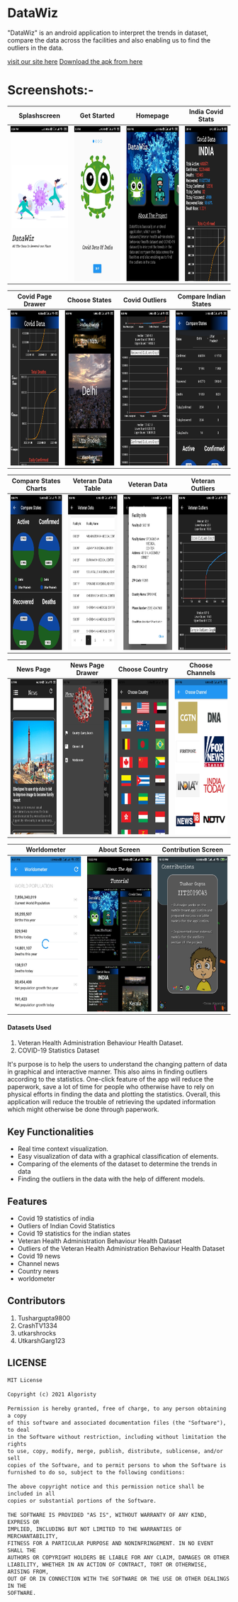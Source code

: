 # DataWiz
"DataWiz" is an android application to interpret the trends in dataset, compare the data across the facilities and also enabling us to find the outliers in the data.

[visit our site here](https://data-wiz-context-visualizer.herokuapp.com/)
[Download the apk from here](https://github.com/Tushargupta9800/Algoristy/blob/main/Application/datawiz.apk)

# Screenshots:-
|Splashscreen|Get Started|Homepage|India Covid Stats|
:-------:|:-------:|:-------:|:-----:
<img src="https://github.com/Tushargupta9800/Algoristy/blob/main/screenshots/S1.jpeg" height="350em" />|<img src="https://github.com/Tushargupta9800/Algoristy/blob/main/screenshots/S2.jpeg" height="350em" />|<img src="https://github.com/Tushargupta9800/Algoristy/blob/main/screenshots/S3.jpeg" height="350em" />|<img src="https://github.com/Tushargupta9800/Algoristy/blob/main/screenshots/S4.jpeg" height="350em" />|

|Covid Page Drawer|Choose States|Covid Outliers|Compare Indian States|
:-------:|:-------:|:-------:|:-----:
<img src="https://github.com/Tushargupta9800/Algoristy/blob/main/screenshots/S5.jpeg" height="350em" />|<img src="https://github.com/Tushargupta9800/Algoristy/blob/main/screenshots/S6.jpeg" height="350em" />|<img src="https://github.com/Tushargupta9800/Algoristy/blob/main/screenshots/S7.jpeg" height="350em" />|<img src="https://github.com/Tushargupta9800/Algoristy/blob/main/screenshots/S8.jpeg" height="350em" />|

|Compare States Charts|Veteran Data Table|Veteran Data|Veteran Outliers|
:-------:|:-------:|:-------:|:-----:
<img src="https://github.com/Tushargupta9800/Algoristy/blob/main/screenshots/S9.jpeg" height="350em" />|<img src="https://github.com/Tushargupta9800/Algoristy/blob/main/screenshots/S10.jpeg" height="350em" />|<img src="https://github.com/Tushargupta9800/Algoristy/blob/main/screenshots/S11.jpeg" height="350em" />|<img src="https://github.com/Tushargupta9800/Algoristy/blob/main/screenshots/S12.jpeg" height="350em" />|

|News Page|News Page Drawer|Choose Country|Choose Channels|
:-------:|:-------:|:-------:|:-----:
<img src="https://github.com/Tushargupta9800/Algoristy/blob/main/screenshots/S13.jpeg" height="350em" />|<img src="https://github.com/Tushargupta9800/Algoristy/blob/main/screenshots/S14.jpeg" height="350em" />|<img src="https://github.com/Tushargupta9800/Algoristy/blob/main/screenshots/S15.jpeg" height="350em" />|<img src="https://github.com/Tushargupta9800/Algoristy/blob/main/screenshots/S16.jpeg" height="350em" />|

|Worldometer|About Screen|Contribution Screen|
:-------:|:-------:|:-----:
<img src="https://github.com/Tushargupta9800/Algoristy/blob/main/screenshots/S17.jpeg" height="350em" />| <img src="https://github.com/Tushargupta9800/Algoristy/blob/main/screenshots/S19.jpeg" height="350em" /> | <img src="https://github.com/Tushargupta9800/Algoristy/blob/main/screenshots/S18.jpeg" height="350em" /> |

#### Datasets Used

1. Veteran Health Administration Behaviour Health Dataset. 
2. COVID-19 Statistics Dataset

It's purpose is to help the users to understand the changing pattern of data in graphical and interactive manner. This also aims in finding outliers according to the statistics. One-click feature of the app will reduce the paperwork, save a lot of time for people who otherwise have to rely on physical efforts in finding the data and plotting the statistics. Overall, this application will reduce the trouble of retrieving the updated information which might otherwise be done through paperwork.

## Key Functionalities

* Real time context visualization.
* Easy visualization of data with a graphical classification of elements.
* Comparing of the elements of the dataset to determine the trends in data
* Finding the outliers in the data with the help of different models.

## Features

* Covid 19 statistics of india
* Outliers of Indian Covid Statistics
* Covid 19 statistics for the indian states
* Veteran Health Administration Behaviour Health Dataset
* Outliers of the Veteran Health Administration Behaviour Health Dataset
* Covid 19 news
* Channel news
* Country news
* worldometer

## Contributors

1. Tushargupta9800
2. CrashTV1334
3. utkarshrocks
4. UtkarshGarg123

## LICENSE
```
MIT License

Copyright (c) 2021 Algoristy

Permission is hereby granted, free of charge, to any person obtaining a copy
of this software and associated documentation files (the "Software"), to deal
in the Software without restriction, including without limitation the rights
to use, copy, modify, merge, publish, distribute, sublicense, and/or sell
copies of the Software, and to permit persons to whom the Software is
furnished to do so, subject to the following conditions:

The above copyright notice and this permission notice shall be included in all
copies or substantial portions of the Software.

THE SOFTWARE IS PROVIDED "AS IS", WITHOUT WARRANTY OF ANY KIND, EXPRESS OR
IMPLIED, INCLUDING BUT NOT LIMITED TO THE WARRANTIES OF MERCHANTABILITY,
FITNESS FOR A PARTICULAR PURPOSE AND NONINFRINGEMENT. IN NO EVENT SHALL THE
AUTHORS OR COPYRIGHT HOLDERS BE LIABLE FOR ANY CLAIM, DAMAGES OR OTHER
LIABILITY, WHETHER IN AN ACTION OF CONTRACT, TORT OR OTHERWISE, ARISING FROM,
OUT OF OR IN CONNECTION WITH THE SOFTWARE OR THE USE OR OTHER DEALINGS IN THE
SOFTWARE.
```
